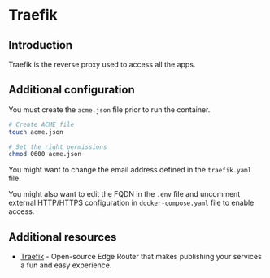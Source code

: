 # Traefik

## Introduction

Traefik is the reverse proxy used to access all the apps.

## Additional configuration

You must create the `acme.json` file prior to run the container.

```sh
# Create ACME file
touch acme.json

# Set the right permissions
chmod 0600 acme.json
```

You might want to change the email address defined in the `traefik.yaml` file.

You might also want to edit the FQDN in the `.env` file and uncomment external HTTP/HTTPS configuration in `docker-compose.yaml` file to enable access.

## Additional resources

- [Traefik](https://containo.us/traefik/) - Open-source Edge Router that makes publishing your services a fun and easy experience.
